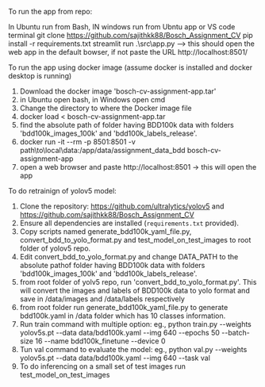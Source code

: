 To run the app from repo:

In Ubuntu run from Bash, IN windows run from Ubntu app or VS code terminal
git clone https://github.com/sajithkk88/Bosch_Assignment_CV
pip install -r requirements.txt
streamlit run .\src\app.py --> this should open the web app in the default bowser, if not paste the URL http://localhost:8501/

To run the app using docker image (assume docker is installed and docker desktop is running)

1. Download the docker image 'bosch-cv-assignment-app.tar'
2. in Ubuntu open bash, in Windows open cmd
3. Change the directory to where the Docker image file
4. docker load < bosch-cv-assignment-app.tar
5. find the absolute path of folder having BDD100k data with folders 'bdd100k_images_100k' and 'bdd100k_labels_release'.
6. docker run -it --rm -p 8501:8501 -v path\to\local\data:/app/data/assignment_data_bdd bosch-cv-assignment-app
7. open a web browser and paste http://localhost:8501 -> this will open the app 


To do retrainign of yolov5 model:
1. Clone the repository: https://github.com/ultralytics/yolov5 and https://github.com/sajithkk88/Bosch_Assignment_CV
2. Ensure all dependencies are installed (`requirements.txt` provided).
3. Copy scripts named generate_bdd100k_yaml_file.py, convert_bdd_to_yolo_format.py and test_model_on_test_images to root folder of yolov5 repo.
4. Edit convert_bdd_to_yolo_format.py and change DATA_PATH to the absolute pathof folder having BDD100k data with folders 'bdd100k_images_100k' and 'bdd100k_labels_release'.
5. from root folder of yolv5 repo, run 'convert_bdd_to_yolo_format.py'. This will convert the images and labels of BDD100k data to yolo format and save in /data/images and /data/labels respectively 
6. from root folder run generate_bdd100k_yaml_file.py to generate bdd100k.yaml in /data folder which has 10 classes information.
7. Run train command with multiple option: eg., python train.py --weights yolov5s.pt --data data/bdd100k.yaml --img 640 --epochs 50 --batch-size 16 --name bdd100k_finetune --device 0
8. Tun val command to evaluate the model: eg., python val.py --weights yolov5s.pt --data data/bdd100k.yaml --img 640 --task val
9. To do inferencing on a small set of test images run test_model_on_test_images

